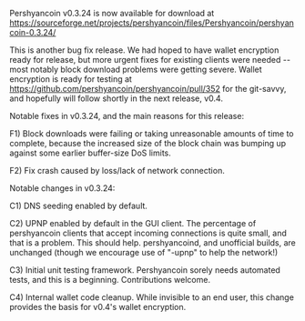 Pershyancoin v0.3.24 is now available for download at
https://sourceforge.net/projects/pershyancoin/files/Pershyancoin/pershyancoin-0.3.24/

This is another bug fix release.  We had hoped to have wallet encryption ready for release, but more urgent fixes for existing clients were needed -- most notably block download problems were getting severe.  Wallet encryption is ready for testing at https://github.com/pershyancoin/pershyancoin/pull/352 for the git-savvy, and hopefully will follow shortly in the next release, v0.4.

Notable fixes in v0.3.24, and the main reasons for this release:

F1) Block downloads were failing or taking unreasonable amounts of time to complete, because the increased size of the block chain was bumping up against some earlier buffer-size DoS limits.

F2) Fix crash caused by loss/lack of network connection.

Notable changes in v0.3.24:

C1) DNS seeding enabled by default.

C2) UPNP enabled by default in the GUI client.  The percentage of pershyancoin clients that accept incoming connections is quite small, and that is a problem.  This should help.  pershyancoind, and unofficial builds, are unchanged (though we encourage use of "-upnp" to help the network!)

C3) Initial unit testing framework.  Pershyancoin sorely needs automated tests, and this is a beginning.  Contributions welcome.

C4) Internal wallet code cleanup.  While invisible to an end user, this change provides the basis for v0.4's wallet encryption.
